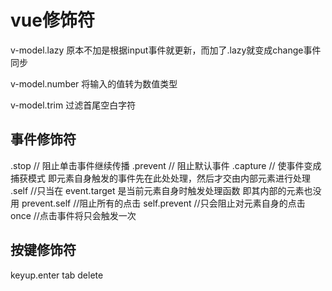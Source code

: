 # vue修饰符

v-model.lazy 原本不加是根据input事件就更新，而加了.lazy就变成change事件同步

v-model.number 将输入的值转为数值类型

v-model.trim 过滤首尾空白字符

## 事件修饰符

.stop // 阻止单击事件继续传播
.prevent // 阻止默认事件
.capture // 使事件变成捕获模式 即元素自身触发的事件先在此处处理，然后才交由内部元素进行处理
.self  //只当在 event.target 是当前元素自身时触发处理函数 即其内部的元素也没用
prevent.self //阻止所有的点击
self.prevent //只会阻止对元素自身的点击
once //点击事件将只会触发一次

## 按键修饰符

keyup.enter tab delete